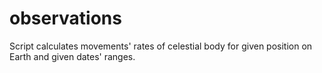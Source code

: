 # observations
Script calculates movements' rates of celestial body for given position on Earth and given dates' ranges.
